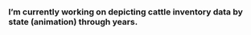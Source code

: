 <!--
-->

### I’m currently working on depicting cattle inventory data by state (animation) through years. 


